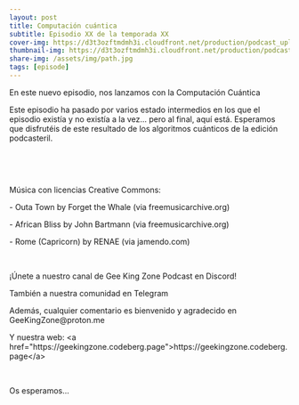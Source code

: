 ```yaml
---
layout: post
title: Computación cuántica
subtitle: Episodio XX de la temporada XX
cover-img: https://d3t3ozftmdmh3i.cloudfront.net/production/podcast_uploaded_nologo400/14743809/14743809-1619370372653-eb16be7dd0aee.jpg
thumbnail-img: https://d3t3ozftmdmh3i.cloudfront.net/production/podcast_uploaded_nologo400/14743809/14743809-1619370372653-eb16be7dd0aee.jpg
share-img: /assets/img/path.jpg
tags: [episode]
---
```


<p>En este nuevo episodio, nos lanzamos con la Computación Cuántica</p>
<p>Este episodio ha pasado por varios estado intermedios en los que el episodio existía y no existía a la vez... pero al final, aquí está. Esperamos que disfrutéis de este resultado de los algoritmos cuánticos de la edición podcasteril.</p>
<p><br/></p>
<p><br/></p>
<p>Música con licencias Creative Commons:</p>
<p>- Outa Town by Forget the Whale (via freemusicarchive.org)</p>
<p>- African Bliss by John Bartmann (via freemusicarchive.org)</p>
<p>- Rome (Capricorn) by RENAE (via jamendo.com) </p>
<p><br/></p>
<p>¡Únete a nuestro canal de Gee King Zone Podcast en Discord!</p>
<p>También a nuestra comunidad en Telegram </p>
<p>Además, cualquier comentario es bienvenido y agradecido en GeeKingZone@proton.me</p>
<p>Y nuestra web: &lt;a href="https://geekingzone.codeberg.page"&gt;https://geekingzone.codeberg.page&lt;/a&gt;</p>
<p><br/></p>
<p>Os esperamos...</p>
